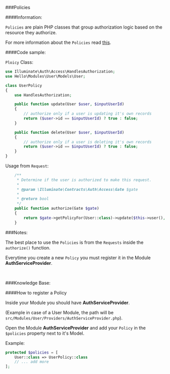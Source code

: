 ###Policies

####Information:

`Policies` are plain PHP classes that group authorization logic based on the resource they authorize.

For more information about the `Policies` read [this](https://laravel.com/docs/5.1/authorization#policies).



####Code sample:

`Ploicy` Class:

```php
use Illuminate\Auth\Access\HandlesAuthorization;
use Hello\Modules\User\Models\User;

class UserPolicy
{
    use HandlesAuthorization;

    public function update(User $user, $inputUserId)
    {
        // authorize only if a user is updating it's own records
        return ($user->id == $inputUserId) ? true : false;
    }

    public function delete(User $user, $inputUserId)
    {
        // authorize only if a user is deleting it's own records
        return ($user->id == $inputUserId) ? true : false;
    }
}
```

Usage from `Request`:

```php
    /**
     * Determine if the user is authorized to make this request.
     *
     * @param \Illuminate\Contracts\Auth\Access\Gate $gate
     *
     * @return bool
     */
    public function authorize(Gate $gate)
    {
        return $gate->getPolicyFor(User::class)->update($this->user(), $this->id);
    }
```

###Notes:

The best place to use the `Policies` is from the `Requests` inside the `authorize()` function.

Everytime you create a new `Policy` you must register it in the Module **AuthServiceProvider**.


<br>

###Knowledge Base:

####How to register a Policy

Inside your Module you should have **AuthServiceProvider**.

(Example in case of a User Module, the path will be `src/Modules/User/Providers/AuthServiceProvider.php`).

Open the Module **AuthServiceProvider** and add your `Policy` in the `$policies` property next to it's Model.

Example:

```php
protected $policies = [
    User::class => UserPolicy::class
    // ... add more
];
```



